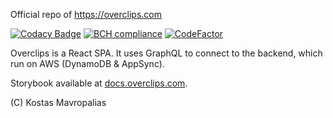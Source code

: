Official repo of https://overclips.com

[![Codacy Badge](https://api.codacy.com/project/badge/Grade/aacfb1d2f25a4cfb83ea65776ec38512)](https://app.codacy.com/app/mavropalias/overclips?utm_source=github.com&utm_medium=referral&utm_content=mavropalias/overclips&utm_campaign=badger)
[![BCH compliance](https://bettercodehub.com/edge/badge/mavropalias/overclips?branch=master)](https://bettercodehub.com/)
[![CodeFactor](https://www.codefactor.io/repository/github/mavropalias/overclips/badge)](https://www.codefactor.io/repository/github/mavropalias/overclips)

Overclips is a React SPA. It uses GraphQL to connect to the backend, which run on AWS (DynamoDB & AppSync).

Storybook available at [docs.overclips.com](https://docs.overclips.com/).

(C) Kostas Mavropalias
